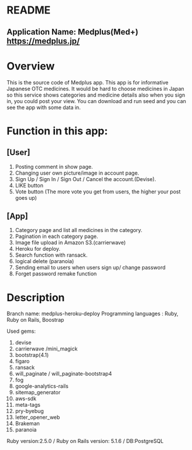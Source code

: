 # README
## Application Name: Medplus(Med+) https://medplus.jp/

# Overview
This is the source code of Medplus app.
This app is for informative Japanese OTC medicines. It would be hard to choose medicines in Japan so this service shows categories and medicine details also when you sign in, you could post your view.
You can download and run seed and you can see the app with some data in.

# Function in this app:
## [User]
1. Posting comment in show page. 
2. Changing user own picture/image in account page. 
3. Sign Up / Sign In / Sign Out / Cancel the account.(Devise).
4. LIKE button
5. Vote button (The more vote you get from users, the higher your post goes up)
  
  
## [App]
1. Category page and list all medicines in the category.
2. Pagination in each category page.
3. Image file upload in Amazon S3.(carrierwave)
4. Heroku for deploy.
5. Search function with ransack.
6. logical delete (paranoia)
7. Sending email to users when users sign up/ change password
8. Forget password remake function


# Description
Branch name: medplus-heroku-deploy
Programming languages : Ruby, Ruby on Rails, Boostrap

Used gems:
1. devise
2. carrierwave /mini_magick
3. bootstrap(4.1)
4. figaro
5. ransack
6. will_paginate / will_paginate-bootstrap4
7. fog
8. google-analytics-rails
9. sitemap_generator
10. aws-sdk
11. meta-tags
12. pry-byebug
13. letter_opener_web
14. Brakeman
15. paranoia

Ruby version:2.5.0 /
Ruby on Rails version: 5.1.6 / 
DB:PostgreSQL

